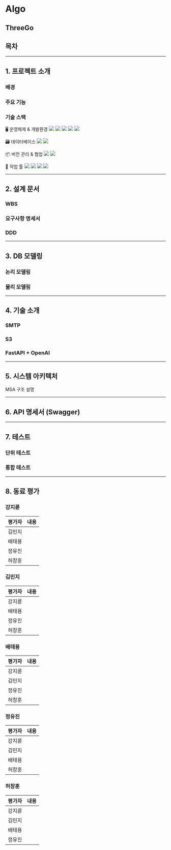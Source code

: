 # Algo

## ThreeGo



## 목차

---

## 1. 프로젝트 소개

### 배경

### 주요 기능

### 기술 스택

🖥️ 운영체제 & 개발환경
<img src="https://img.shields.io/badge/java-007396?style=for-the-badge&logo=java&logoColor=white"/>
<img src="https://img.shields.io/badge/python-3776AB?style=for-the-badge&logo=python&logoColor=white"/>
<img src="https://img.shields.io/badge/spring-6DB33F?style=for-the-badge&logo=spring&logoColor=white"/>
<img src="https://img.shields.io/badge/springboot-6DB33F?style=for-the-badge&logo=springboot&logoColor=white"/>
<img src="https://img.shields.io/badge/amazonaws-232F3E?style=for-the-badge&logo=amazonaws&logoColor=white"/>

🗃️ 데이터베이스 
<img src="https://img.shields.io/badge/mariadb-%23003545.svg?&style=for-the-badge&logo=mariadb&logoColor=white" /> 
<img src="https://img.shields.io/badge/mysql-4479A1?style=for-the-badge&logo=mysql&logoColor=white"/>

📦 버전 관리 & 협업
<img src="https://img.shields.io/badge/github-%23181717.svg?&style=for-the-badge&logo=github&logoColor=white" /> 
<img src="https://img.shields.io/badge/notion-%23000000.svg?&style=for-the-badge&logo=notion&logoColor=white" />

📝 작업 툴
<img src="https://img.shields.io/badge/ERD_Cloud-4A90E2?style=for-the-badge&logo=cloud&logoColor=white" /> 
<img src="https://img.shields.io/badge/DA%23MODELER-1D3557?style=for-the-badge&logo=diagram&logoColor=white" />
<img src="https://img.shields.io/badge/IntelliJIDEA-4CAF50.svg?style=for-the-badge&logo=intellij-idea&logoColor=white" />
<img src="https://img.shields.io/badge/HeidiSQL-4479A1?style=for-the-badge&logo=mysql&logoColor=white" /> 

---

## 2. 설계 문서

### WBS

### 요구사항 명세서

### DDD

---

## 3. DB 모델링

### 논리 모델링

### 물리 모델링


---

## 4. 기술 소개

### SMTP

### S3

### FastAPI + OpenAI

---

## 5. 시스템 아키텍처

MSA 구조 설명


---

## 6. API 명세서 (Swagger)


---

## 7. 테스트

### 단위 테스트

### 통합 테스트

---

## 8. 동료 평가

### 강지륜

| 평가자 | 내용 |
|--------|------|
| 김민지 |  |
| 배태용 |  |
| 정유진 |  |
| 허창훈 |  |

### 김민지

| 평가자 | 내용 |
|--------|------|
| 강지륜 |  |
| 배태용 |  |
| 정유진 |  |
| 허창훈 |  |

### 배태용

| 평가자 | 내용 |
|--------|------|
| 강지륜 |  |
| 김민지 |  |
| 정유진 |  |
| 허창훈 |  |

### 정유진

| 평가자 | 내용 |
|--------|------|
| 강지륜 |  |
| 김민지 |  |
| 배태용 |  |
| 허창훈 |  |

### 허창훈

| 평가자 | 내용 |
|--------|------|
| 강지륜 |  |
| 김민지 |  |
| 배태용 |  |
| 정유진 |  |
